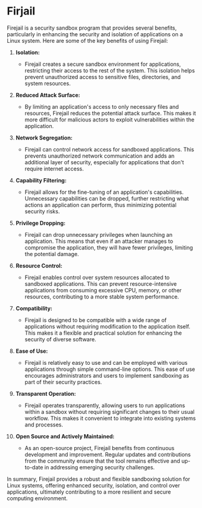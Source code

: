 # Firjail

Firejail is a security sandbox program that provides several benefits, particularly in enhancing the security and isolation of applications on a Linux system. Here are some of the key benefits of using Firejail:

1. **Isolation:**
   - Firejail creates a secure sandbox environment for applications, restricting their access to the rest of the system. This isolation helps prevent unauthorized access to sensitive files, directories, and system resources.

2. **Reduced Attack Surface:**
   - By limiting an application's access to only necessary files and resources, Firejail reduces the potential attack surface. This makes it more difficult for malicious actors to exploit vulnerabilities within the application.

3. **Network Segregation:**
   - Firejail can control network access for sandboxed applications. This prevents unauthorized network communication and adds an additional layer of security, especially for applications that don't require internet access.

4. **Capability Filtering:**
   - Firejail allows for the fine-tuning of an application's capabilities. Unnecessary capabilities can be dropped, further restricting what actions an application can perform, thus minimizing potential security risks.

5. **Privilege Dropping:**
   - Firejail can drop unnecessary privileges when launching an application. This means that even if an attacker manages to compromise the application, they will have fewer privileges, limiting the potential damage.

6. **Resource Control:**
   - Firejail enables control over system resources allocated to sandboxed applications. This can prevent resource-intensive applications from consuming excessive CPU, memory, or other resources, contributing to a more stable system performance.

7. **Compatibility:**
   - Firejail is designed to be compatible with a wide range of applications without requiring modification to the application itself. This makes it a flexible and practical solution for enhancing the security of diverse software.

8. **Ease of Use:**
   - Firejail is relatively easy to use and can be employed with various applications through simple command-line options. This ease of use encourages administrators and users to implement sandboxing as part of their security practices.

9. **Transparent Operation:**
   - Firejail operates transparently, allowing users to run applications within a sandbox without requiring significant changes to their usual workflow. This makes it convenient to integrate into existing systems and processes.

10. **Open Source and Actively Maintained:**
    - As an open-source project, Firejail benefits from continuous development and improvement. Regular updates and contributions from the community ensure that the tool remains effective and up-to-date in addressing emerging security challenges.

In summary, Firejail provides a robust and flexible sandboxing solution for Linux systems, offering enhanced security, isolation, and control over applications, ultimately contributing to a more resilient and secure computing environment.
